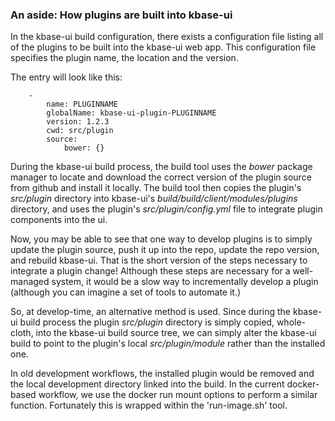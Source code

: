 ### An aside: How plugins are built into kbase-ui

In the kbase-ui build configuration, there exists a configuration file listing all of the plugins to be built into the kbase-ui web app. This configuration file specifies the plugin name, the location and the version. 

The entry will look like this:

```
    -
        name: PLUGINNAME
        globalName: kbase-ui-plugin-PLUGINNAME
        version: 1.2.3
        cwd: src/plugin
        source:
            bower: {}
```

During the kbase-ui build process, the build tool uses the *bower* package manager to locate and download the correct version of the plugin source from github and install it locally. The build tool then copies the plugin's *src/plugin* directory into kbase-ui's *build/build/client/modules/plugins* directory, and uses the plugin's *src/plugin/config.yml* file to integrate plugin components into the ui.

Now, you may be able to see that one way to develop plugins is to simply update the plugin source, push it up into the repo, update the repo version, and rebuild kbase-ui. That is the short version of the steps necessary to integrate a plugin change! Although these steps are necessary for a well-managed system, it would be a slow way to incrementally develop a plugin (although you can imagine a set of tools to automate it.)

So, at develop-time, an alternative method is used. Since during the kbase-ui build process the plugin *src/plugin* directory is simply copied, whole-cloth, into the kbase-ui build source tree, we can simply alter the kbase-ui build to point to the plugin's local *src/plugin/module* rather than the installed one.

In old development workflows, the installed plugin would be removed and the local development directory linked into the build. In the current docker-based workflow, we use the docker run mount options to perform a similar function. Fortunately this is wrapped within the 'run-image.sh' tool.